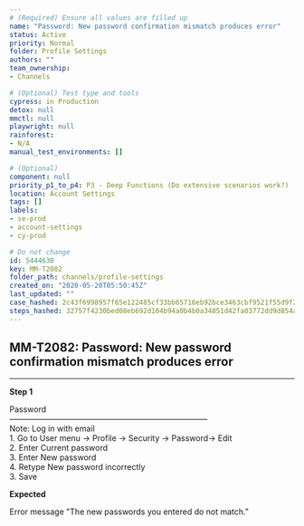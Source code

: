```yaml
---
# (Required) Ensure all values are filled up
name: "Password: New password confirmation mismatch produces error"
status: Active
priority: Normal
folder: Profile Settings
authors: ""
team_ownership: 
- Channels

# (Optional) Test type and tools
cypress: in Production
detox: null
mmctl: null
playwright: null
rainforest: 
- N/A
manual_test_environments: []

# (Optional)
component: null
priority_p1_to_p4: P3 - Deep Functions (Do extensive scenarios work?)
location: Account Settings
tags: []
labels: 
- se-prod
- account-settings
- cy-prod

# Do not change
id: 5444630
key: MM-T2082
folder_path: channels/profile-settings
created_on: "2020-05-20T05:50:45Z"
last_updated: ""
case_hashed: 2c43f6998957f65e122485cf33bb65716eb92bce3463cbf9521f55d9f22abdaeab989ada3d158bd375085dda0becf816
steps_hashed: 32757f4230bed08eb692d104b94a0b4b0a34851d42fa03772dd9d854a20b87520860114c6153624b97e3eb26e4616b50
---
```


## MM-T2082: Password: New password confirmation mismatch produces error

---

**Step 1**

Password\
—————————————————————————\
Note: Log in with email\
1\. Go to User menu -> Profile -> Security -> Password-> Edit\
2\. Enter Current password\
3\. Enter New password\
4\. Retype New password incorrectly\
3\. Save

**Expected**

Error message "The new passwords you entered do not match."
